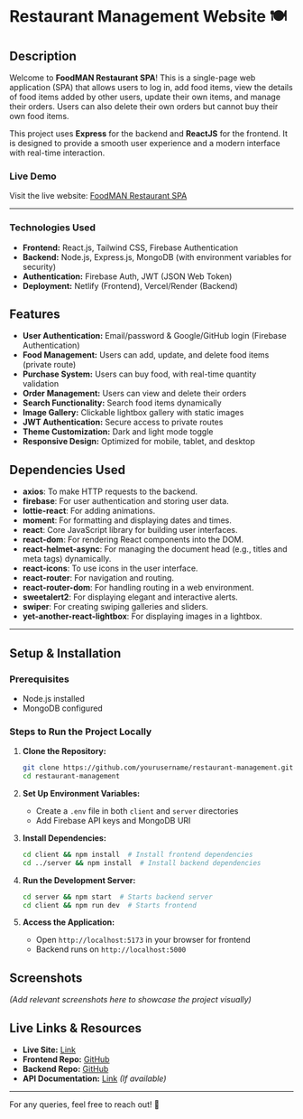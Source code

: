 # Restaurant Management Website 🍽️

## Description

Welcome to **FoodMAN Restaurant SPA**! This is a single-page web application (SPA) that allows users to log in, add food items, view the details of food items added by other users, update their own items, and manage their orders. Users can also delete their own orders but cannot buy their own food items.

This project uses **Express** for the backend and **ReactJS** for the frontend. It is designed to provide a smooth user experience and a modern interface with real-time interaction.

### Live Demo

Visit the live website: [FoodMAN Restaurant SPA](https://comfy-travesseiro-549a4f.netlify.app)

---

### Technologies Used

- **Frontend:** React.js, Tailwind CSS, Firebase Authentication
- **Backend:** Node.js, Express.js, MongoDB (with environment variables for security)
- **Authentication:** Firebase Auth, JWT (JSON Web Token)
- **Deployment:** Netlify (Frontend), Vercel/Render (Backend)

## Features

- **User Authentication:** Email/password & Google/GitHub login (Firebase Authentication)
- **Food Management:** Users can add, update, and delete food items (private route)
- **Purchase System:** Users can buy food, with real-time quantity validation
- **Order Management:** Users can view and delete their orders
- **Search Functionality:** Search food items dynamically
- **Image Gallery:** Clickable lightbox gallery with static images
- **JWT Authentication:** Secure access to private routes
- **Theme Customization:** Dark and light mode toggle
- **Responsive Design:** Optimized for mobile, tablet, and desktop

## Dependencies Used

- **axios**: To make HTTP requests to the backend.
- **firebase**: For user authentication and storing user data.
- **lottie-react**: For adding animations.
- **moment**: For formatting and displaying dates and times.
- **react**: Core JavaScript library for building user interfaces.
- **react-dom**: For rendering React components into the DOM.
- **react-helmet-async**: For managing the document head (e.g., titles and meta tags) dynamically.
- **react-icons**: To use icons in the user interface.
- **react-router**: For navigation and routing.
- **react-router-dom**: For handling routing in a web environment.
- **sweetalert2**: For displaying elegant and interactive alerts.
- **swiper**: For creating swiping galleries and sliders.
- **yet-another-react-lightbox**: For displaying images in a lightbox.

---

## Setup & Installation

### Prerequisites

- Node.js installed
- MongoDB configured

### Steps to Run the Project Locally

1. **Clone the Repository:**

   ```bash
   git clone https://github.com/yourusername/restaurant-management.git
   cd restaurant-management
   ```

2. **Set Up Environment Variables:**

   - Create a `.env` file in both `client` and `server` directories
   - Add Firebase API keys and MongoDB URI

3. **Install Dependencies:**

   ```bash
   cd client && npm install  # Install frontend dependencies
   cd ../server && npm install  # Install backend dependencies
   ```

4. **Run the Development Server:**

   ```bash
   cd server && npm start  # Starts backend server
   cd client && npm run dev  # Starts frontend
   ```

5. **Access the Application:**
   - Open `http://localhost:5173` in your browser for frontend
   - Backend runs on `http://localhost:5000`

## Screenshots

_(Add relevant screenshots here to showcase the project visually)_

## Live Links & Resources

- **Live Site:** [Link](#)
- **Frontend Repo:** [GitHub](#)
- **Backend Repo:** [GitHub](#)
- **API Documentation:** [Link](#) _(If available)_

---

For any queries, feel free to reach out! 🚀
